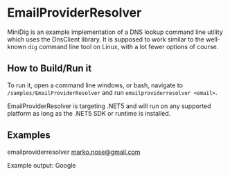 # EmailProviderResolver 
MiniDig is an example implementation of a DNS lookup command line utility which uses the DnsClient library.
It is supposed to work similar to the well-known `dig` command line tool on Linux, with a lot fewer options of course.

## How to Build/Run it
To run it, open a command line windows, or bash, navigate to `/samples/EmailProviderResolver` and run `emailproviderresolver <email>`.

EmailProviderResolver  is targeting .NET5 and will run on any supported platform as long as the .NET5 SDK or runtime is installed.

## Examples
emailproviderresolver marko.nose@gmail.com

Example output: Google